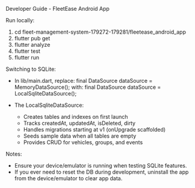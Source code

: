 Developer Guide - FleetEase Android App

Run locally:
1) cd fleet-management-system-179272-179281/fleetease_android_app
2) flutter pub get
3) flutter analyze
4) flutter test
5) flutter run

Switching to SQLite:
- In lib/main.dart, replace:
    final DataSource dataSource = MemoryDataSource();
  with:
    final DataSource dataSource = LocalSqliteDataSource();

- The LocalSqliteDataSource:
  * Creates tables and indexes on first launch
  * Tracks createdAt, updatedAt, isDeleted, dirty
  * Handles migrations starting at v1 (onUpgrade scaffolded)
  * Seeds sample data when all tables are empty
  * Provides CRUD for vehicles, groups, and events

Notes:
- Ensure your device/emulator is running when testing SQLite features.
- If you ever need to reset the DB during development, uninstall the app from the device/emulator to clear app data.
